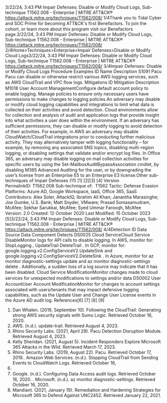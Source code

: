 3/22/24, 3:43 PM Impair Defenses: Disable or Modify Cloud Logs, Sub-technique T1562.008 - Enterprise | MITRE ATT&CK®
https://attack.mitre.org/techniques/T1562/008/ 1/4Thank you to Tidal Cyber and SOC Prime for becoming ATT&CK's ﬁrst Benefactors. To join the cohort, or learn more about this program visit our
Benefactors page.3/22/24, 3:43 PM Impair Defenses: Disable or Modify Cloud Logs, Sub-technique T1562.008 - Enterprise | MITRE ATT&CK®
https://attack.mitre.org/techniques/T1562/008/ 2/4Home>Techniques>Enterprise>Impair Defenses>Disable or Modify Cloud Logs3/22/24, 3:43 PM Impair Defenses: Disable or Modify Cloud Logs, Sub-technique T1562.008 - Enterprise | MITRE ATT&CK®
https://attack.mitre.org/techniques/T1562/008/ 3/4Impair Defenses: Disable or Modify Cloud Logs
Procedure Examples
ID Name Description
S1091 Pacu Pacu can disable or otherwise restrict various AWS logging services, such as AWS CloudTrail and VPC ﬂow logs.
Mitigations
ID Mitigation Description
M1018 User Account
ManagementConﬁgure default account policy to enable logging. Manage policies to ensure only necessary users
have permissions to make changes to logging policies.An adversary may disable or modify cloud logging capabilities and integrations to limit what data is collected on their activities and avoid
detection. Cloud environments allow for collection and analysis of audit and application logs that provide insight into what activities a user
does within the environment. If an adversary has suﬃcient permissions, they can disable or modify logging to avoid detection of their
activities.
For example, in AWS an adversary may disable CloudWatch/CloudTrail integrations prior to conducting further malicious activity. They
may alternatively tamper with logging functionality – for example, by removing any associated SNS topics, disabling multi-region logging, or
disabling settings that validate and/or encrypt log ﬁles. In Oﬃce 365, an adversary may disable logging on mail collection activities for
speciﬁc users by using the Set-MailboxAuditBypassAssociation cmdlet, by disabling M365 Advanced Auditing for the user, or by
downgrading the user’s license from an Enterprise E5 to an Enterprise E3 license.Other sub-techniques of Impair Defenses (11)
[1]
[2][3]
[4]
Version PermalinkID: T1562.008
Sub-technique of:  T1562
 
Tactic: Defense Evasion
 
Platforms: Azure AD, Google Workspace, IaaS, Oﬃce 365, SaaS
Contributors: Alex Soler, AttackIQ; Ibrahim Ali Khan; Janantha Marasinghe; Joe Gumke, U.S. Bank; Matt Snyder, VMware; Prasad
Somasamudram, McAfee; Sekhar Sarukkai, McAfee; Syed Ummar Farooqh, McAfee
Version: 2.0
Created: 12 October 2020
Last Modiﬁed: 15 October 2023
[5]3/22/24, 3:43 PM Impair Defenses: Disable or Modify Cloud Logs, Sub-technique T1562.008 - Enterprise | MITRE ATT&CK®
https://attack.mitre.org/techniques/T1562/008/ 4/4Detection
ID Data Source Data Component Detects
DS0025 Cloud ServiceCloud Service
DisableMonitor logs for API calls to disable logging. In AWS, monitor for: StopLogging ,
UpdateTrail DeleteTrail . In GCP, monitor for:
google.logging.v2.ConfigServiceV2.UpdateSink and
google.logging.v2.ConfigServiceV2.DeleteSink . In Azure, monitor for az monitor
diagnostic-settings update and az monitor diagnostic-settings delete .
Additionally, a sudden loss of a log source may indicate that it has been disabled.
Cloud Service
ModiﬁcationMonitor changes made to cloud services for unexpected modiﬁcations to settings and/or
data
DS0002 User AccountUser Account
ModiﬁcationMonitor for changes to account settings associated with users/tenants that may impact
defensive logging capabilities, such as the Update User and Change User License
events in the Azure AD audit log.
References[6]
[7]
[8]
[9]
1. Dan Whalen. (2019, September 10). Following the CloudTrail:
Generating strong AWS security signals with Sumo Logic.
Retrieved October 16, 2020.
2. AWS. (n.d.). update-trail. Retrieved August 4, 2023.
3. Rhino Security Labs. (2021, April 29). Pacu Detection
Disruption Module. Retrieved August 4, 2023.
4. Kelly Sheridan. (2021, August 5). Incident Responders Explore
Microsoft 365 Attacks in the Wild. Retrieved March 17, 2023.
5. Rhino Security Labs. (2019, August 22). Pacu. Retrieved
October 17, 2019. . Amazon Web Services. (n.d.). Stopping CloudTrail from
Sending Events to CloudWatch Logs. Retrieved October 16,
2020.
7. Google. (n.d.). Conﬁguring Data Access audit logs. Retrieved
October 16, 2020.
 . Microsoft. (n.d.). az monitor diagnostic-settings. Retrieved
October 16, 2020.
9. Mandiant. (2021, January 19). Remediation and Hardening
Strategies for Microsoft 365 to Defend Against UNC2452.
Retrieved January 22, 2021.